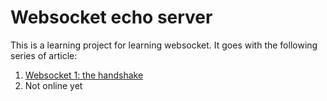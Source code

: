 # Websocket echo server

This is a learning project for learning websocket. It goes with the following series of article:
1. [Websocket 1: the handshake](https://www.eguefif.org/articles/1)
2. Not online yet
